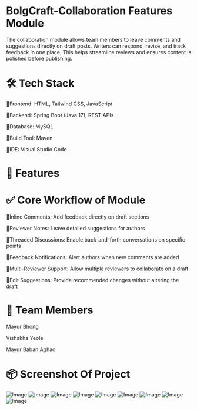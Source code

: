 ﻿# BolgCraft-Collaboration Features Module
The collaboration module allows team members to leave comments and suggestions directly on draft posts. Writers can respond, revise, and track feedback in one place. This helps streamline reviews and ensures content is polished before publishing.
# 🛠️ Tech Stack
🔹Frontend: HTML, Tailwind CSS, JavaScript

🔹Backend: Spring Boot (Java 17), REST APIs

🔹Database: MySQL

🔹Build Tool: Maven

🔹IDE: Visual Studio Code
# 🚀 Features
# ✅ Core Workflow of Module

🔹Inline Comments: Add feedback directly on draft sections

🔹Reviewer Notes: Leave detailed suggestions for authors

🔹Threaded Discussions: Enable back-and-forth conversations on specific points

🔹Feedback Notifications: Alert authors when new comments are added

🔹Multi-Reviewer Support: Allow multiple reviewers to collaborate on a draft

🔹Edit Suggestions: Provide recommended changes without altering the draft
# 🤝 Team Members

Mayur Bhong

Vishakha Yeole

Mayur Baban Aghao

# 📦 Screenshot Of Project
![Image](https://github.com/user-attachments/assets/592e740f-9290-4240-88ec-405f268d4024)
![Image](https://github.com/user-attachments/assets/bf165678-5e9b-4a41-9be0-1f4a43866bd7)
![Image](https://github.com/user-attachments/assets/ceb8fb53-a10c-47b6-bec2-e7ce468ec9fa)
![Image](https://github.com/user-attachments/assets/0124541c-8efc-4d12-8016-922a84abef49)
![Image](https://github.com/user-attachments/assets/3496bcd1-d576-415f-994a-06319c7d3ffd)
![Image](https://github.com/user-attachments/assets/0b5ee035-8099-4de4-af95-278277264b55)
![Image](https://github.com/user-attachments/assets/7cd8fc54-c644-4cfa-862a-27dae027ebac)
![Image](https://github.com/user-attachments/assets/e82ee8ab-999b-4579-b04a-9d886be7d847)
![Image](https://github.com/user-attachments/assets/96a17a15-5fbc-45fa-9c29-e861458652e9)

















